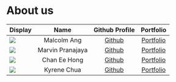 # About us

Display |       Name       |              Github Profile               | Portfolio 
--------|:----------------:|:-----------------------------------------:|:---------:
![](https://via.placeholder.com/100.png?text=Photo) | Malcolm Ang | [Github](https://github.com/malcolmang) | [Portfolio](docs/team/johndoe.md)
![](https://via.placeholder.com/100.png?text=Photo) | Marvin Pranajaya | [Github](https://github.com/pipipipi2002) | [Portfolio](docs/team/johndoe.md)
![](https://via.placeholder.com/100.png?text=Photo) | Chan Ee Hong | [Github](https://github.com/) | [Portfolio](docs/team/johndoe.md)
![](https://via.placeholder.com/100.png?text=Photo) | Kyrene Chua | [Github](https://github.com/) | [Portfolio](docs/team/johndoe.md)
